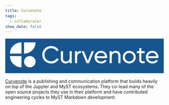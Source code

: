 ```yaml
---
title: Curvenote
tags:
  - collaborator
show_date: false
---
```


![](featured.png)

[Curvenote](https://curvenote.com) is a publishing and communication platform that builds heavily on top of the Jupyter and MyST ecosystems. They co-lead many of the open source projects they use in their platform and have contributed engineering cycles to MyST Markdown development.
